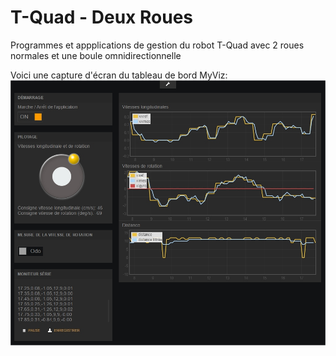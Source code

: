 # T-Quad - Deux Roues
Programmes et appplications de gestion du robot T-Quad avec 2 roues normales et une boule omnidirectionnelle

Voici une capture d'écran du tableau de bord MyViz:
![](https://raw.githubusercontent.com/3sigma/T-Quad-Deux-Roues/master/images/GitHub_1.jpg)